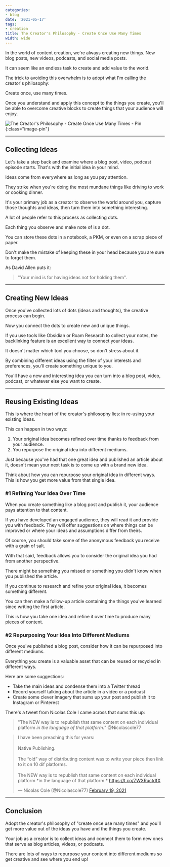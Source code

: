 ```yaml
---
categories:
- blog
date: '2021-05-17'
tags:
- creation
title: The Creator's Philosophy - Create Once Use Many Times
width: wide
---
```


In the world of content creation, we're always creating new things. New blog posts, new videos, podcasts, and social media posts. 

It can seem like an endless task to create and add value to the world.

The trick to avoiding this overwhelm is to adopt what I'm calling the creator's philosophy: 

Create once, use many times. 

Once you understand and apply this concept to the things you create, you'll be able to overcome creative blocks to create things that your audience will enjoy.


![The Creator's Philosophy - Create Once Use Many Times - Pin](/assets/images/2021/create-once-use-multiple-times-pin.jpg){:class="image-pin"}

---

## Collecting Ideas

Let's take a step back and examine where a blog post, video, podcast episode starts. That's with the initial idea in your mind.

Ideas come from everywhere as long as you pay attention. 

They strike when you're doing the most mundane things like driving to work or cooking dinner.

It's your primary job as a creator to observe the world around you, capture those thoughts and ideas, then turn them into something interesting.

A lot of people refer to this process as collecting dots. 

Each thing you observe and make note of is a dot.

You can store these dots in a notebook, a PKM, or even on a scrap piece of paper. 

Don't make the mistake of keeping these in your head because you are sure to forget them.

As David Allen puts it: 

> "Your mind is for having ideas not for holding them".

---

## Creating New Ideas

Once you've collected lots of dots (ideas and thoughts), the creative process can begin.

Now you connect the dots to create new and unique things.

If you use tools like Obsidian or Roam Research to collect your notes, the backlinking feature is an excellent way to connect your ideas.

It doesn't matter which tool you choose, so don't stress about it.

By combining different ideas using the filter of your interests and preferences, you'll create something unique to you.

You'll have a new and interesting idea you can turn into a blog post, video, podcast, or whatever else you want to create.

---

## Reusing Existing Ideas

This is where the heart of the creator's philosophy lies: in re-using your existing ideas.

This can happen in two ways:

1. Your original idea becomes refined over time thanks to feedback from your audience.
2. You repurpose the original idea into different mediums.

Just because you've had that one great idea and published an article about it, doesn't mean your next task is to come up with a brand new idea. 

Think about how you can repurpose your original idea in different ways. This is how you get more value from that single idea.

### #1 Refining Your Idea Over Time

When you create something like a blog post and publish it, your audience pays attention to that content.

If you have developed an engaged audience, they will read it and provide you with feedback. They will offer suggestions on where things can be improved or where your ideas and assumptions differ from theirs.

Of course, you should take some of the anonymous feedback you receive with a grain of salt. 

With that said, feedback allows you to consider the original idea you had from another perspective. 

There might be something you missed or something you didn't know when you published the article.

If you continue to research and refine your original idea, it becomes something different.

You can then make a follow-up article containing the things you've learned since writing the first article.

This is how you take one idea and refine it over time to produce many pieces of content.

### #2 Repurposing Your Idea Into Different Mediums

Once you've published a blog post, consider how it can be repurposed into different mediums. 

Everything you create is a valuable asset that can be reused or recycled in different ways.

Here are some suggestions:

- Take the main ideas and condense them into a Twitter thread
- Record yourself talking about the article in a video or a podcast
- Create some clever imagery that sums up your post and publish it to Instagram or Pinterest

There's a tweet from Nicolas Cole I came across that sums this up:

> "The NEW way is to republish that same content on each individual platform *in the language of that platform.*" @Nicolascole77

<blockquote class="twitter-tweet"><p lang="en" dir="ltr">I have been preaching this for years:<br><br>Native Publishing. <br><br>The “old” way of distributing content was to write your piece then link to it on 10 dif platforms. <br><br>The NEW way is to republish that same content on each individual platform *in the language of that platform.* <a href="https://t.co/ZWXRuctdfX">https://t.co/ZWXRuctdfX</a></p>&mdash; Nicolas Cole (@Nicolascole77) <a href="https://twitter.com/Nicolascole77/status/1362912037102264325?ref_src=twsrc%5Etfw">February 19, 2021</a></blockquote> <script async src="https://platform.twitter.com/widgets.js" charset="utf-8"></script>

---

## Conclusion

Adopt the creator's philosophy of "create once use many times" and you'll get more value out of the ideas you have and the things you create.

Your job as a creator is to collect ideas and connect them to form new ones that serve as blog articles, videos, or podcasts.

There are lots of ways to repurpose your content into different mediums so get creative and see where you end up!
